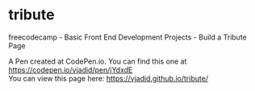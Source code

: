 # tribute
freecodecamp - Basic Front End Development Projects - Build a Tribute Page

A Pen created at CodePen.io. You can find this one at https://codepen.io/vjadid/pen/jYdxdE  
You can view this page here: https://vjadid.github.io/tribute/  
